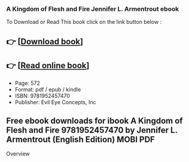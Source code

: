### A Kingdom of Flesh and Fire Jennifer L. Armentrout ebook

To Download or Read This book click on the link button below :

## 👉  [**[Download book](http://filesbooks.info/download.php?group=book&from=github.com&id=600190&lnk=1066 "Download book")**]

## 👉  [**[Read online book](http://filesbooks.info/download.php?group=book&from=github.com&id=600190&lnk=1066 "Read online book")**]


* Page: 572
* Format: pdf / epub / kindle
* ISBN: 9781952457470
* Publisher: Evil Eye Concepts, Inc



## Free ebook downloads for ibook A Kingdom of Flesh and Fire 9781952457470 by Jennifer L. Armentrout (English Edition) MOBI PDF


Overview




